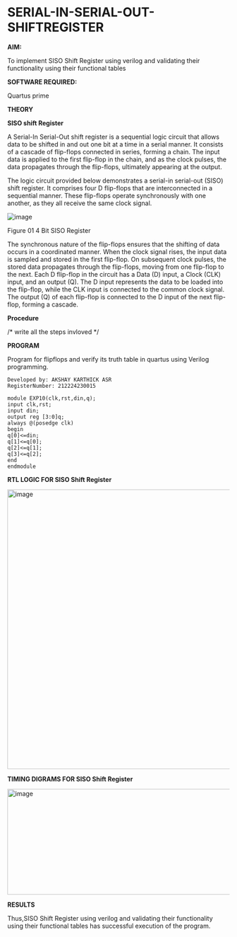 # SERIAL-IN-SERIAL-OUT-SHIFTREGISTER

**AIM:**

To implement  SISO Shift Register using verilog and validating their functionality using their functional tables

**SOFTWARE REQUIRED:**

Quartus prime

**THEORY**

**SISO shift Register**

A Serial-In Serial-Out shift register is a sequential logic circuit that allows data to be shifted in and out one bit at a time in a serial manner. It consists of a cascade of flip-flops connected in series, forming a chain. The input data is applied to the first flip-flop in the chain, and as the clock pulses, the data propagates through the flip-flops, ultimately appearing at the output.

The logic circuit provided below demonstrates a serial-in serial-out (SISO) shift register. It comprises four D flip-flops that are interconnected in a sequential manner. These flip-flops operate synchronously with one another, as they all receive the same clock signal.

![image](https://github.com/naavaneetha/SERIAL-IN-SERIAL-OUT-SHIFTREGISTER/assets/154305477/e81c4072-37f9-46c6-8145-566764b74c3a)

Figure 01 4 Bit SISO Register

The synchronous nature of the flip-flops ensures that the shifting of data occurs in a coordinated manner. When the clock signal rises, the input data is sampled and stored in the first flip-flop. On subsequent clock pulses, the stored data propagates through the flip-flops, moving from one flip-flop to the next.
Each D flip-flop in the circuit has a Data (D) input, a Clock (CLK) input, and an output (Q). The D input represents the data to be loaded into the flip-flop, while the CLK input is connected to the common clock signal. The output (Q) of each flip-flop is connected to the D input of the next flip-flop, forming a cascade.

**Procedure**

/* write all the steps invloved */

**PROGRAM**

Program for flipflops and verify its truth table in quartus using Verilog programming.
```
Developed by: AKSHAY KARTHICK ASR
RegisterNumber: 212224230015
```
```
module EXP10(clk,rst,din,q);
input clk,rst;
input din;
output reg [3:0]q;
always @(posedge clk)
begin
q[0]<=din;
q[1]<=q[0];
q[2]<=q[1];
q[3]<=q[2];
end
endmodule
```

**RTL LOGIC FOR SISO Shift Register**

<img width="1395" height="632" alt="image" src="https://github.com/user-attachments/assets/010ac19e-10b9-4075-8de3-fb658ea05e92" />

**TIMING DIGRAMS FOR SISO Shift Register**

<img width="1219" height="239" alt="image" src="https://github.com/user-attachments/assets/5a1b3b31-1767-4fb6-95fc-c6d7a9ee9236" />


**RESULTS**

Thus,SISO Shift Register using verilog and validating their functionality using their functional tables has successful execution of the program.
